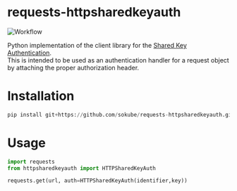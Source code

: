 # requests-httpsharedkeyauth
![Workflow](https://github.com/sokube/requests-httpsharedkeyauth/actions/workflows/release.yml/badge.svg)

Python implementation of the client library for the [Shared Key Authentication](https://github.com/blowdart/idunno.Authentication/tree/dev/src/idunno.Authentication.SharedKey).  
This is intended to be used as an authentication handler for a request object by attaching the proper authorization header. 

# Installation

```python
pip install git+https://github.com/sokube/requests-httpsharedkeyauth.git
```

# Usage

```python
import requests
from httpsharedkeyauth import HTTPSharedKeyAuth

requests.get(url, auth=HTTPSharedKeyAuth(identifier,key))
```
